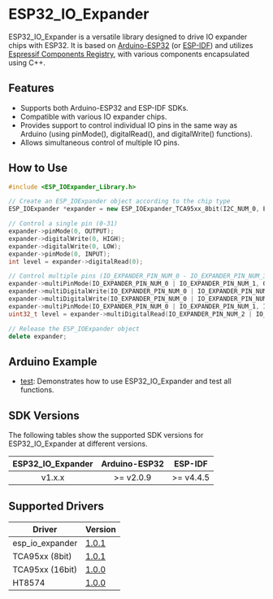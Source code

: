 # ESP32_IO_Expander

ESP32_IO_Expander is a versatile library designed to drive IO expander chips with ESP32. It is based on [Arduino-ESP32](https://github.com/espressif/arduino-esp32) (or [ESP-IDF](https://github.com/espressif/esp-idf)) and utilizes [Espressif Components Registry](https://components.espressif.com/), with various components encapsulated using C++.

## Features

* Supports both Arduino-ESP32 and ESP-IDF SDKs.
* Compatible with various IO expander chips.
* Provides support to control individual IO pins in the same way as Arduino (using pinMode(), digitalRead(), and digitalWrite() functions).
* Allows simultaneous control of multiple IO pins.

## How to Use

```cpp
#include <ESP_IOExpander_Library.h>

// Create an ESP_IOExpander object according to the chip type
ESP_IOExpander *expander = new ESP_IOExpander_TCA95xx_8bit(I2C_NUM_0, ESP_IO_EXPANDER_I2C_TCA9554_ADDRESS_000, I2C_SCL_PIN, I2C_SDA_PIN);

// Control a single pin (0-31)
expander->pinMode(0, OUTPUT);
expander->digitalWrite(0, HIGH);
expander->digitalWrite(0, LOW);
expander->pinMode(0, INPUT);
int level = expander->digitalRead(0);

// Control multiple pins (IO_EXPANDER_PIN_NUM_0 - IO_EXPANDER_PIN_NUM_31)
expander->multiPinMode(IO_EXPANDER_PIN_NUM_0 | IO_EXPANDER_PIN_NUM_1, OUTPUT);
expander->multiDigitalWrite(IO_EXPANDER_PIN_NUM_0 | IO_EXPANDER_PIN_NUM_1, HIGH);
expander->multiDigitalWrite(IO_EXPANDER_PIN_NUM_0 | IO_EXPANDER_PIN_NUM_1, LOW);
expander->multiPinMode(IO_EXPANDER_PIN_NUM_0 | IO_EXPANDER_PIN_NUM_1, INPUT);
uint32_t level = expander->multiDigitalRead(IO_EXPANDER_PIN_NUM_2 | IO_EXPANDER_PIN_NUM_3);

// Release the ESP_IOExpander object
delete expander;
```

## Arduino Example

* [test](examples/test): Demonstrates how to use ESP32_IO_Expander and test all functions.

## SDK Versions

The following tables show the supported SDK versions for ESP32_IO_Expander at different versions.

| **ESP32_IO_Expander** | **Arduino-ESP32** | **ESP-IDF** |
| :-------------------: | :---------------: | :---------: |
|        v1.x.x         |     >= v2.0.9     |  >= v4.4.5  |

## Supported Drivers

|   **Driver**    |                                         **Version**                                          |
| --------------- | -------------------------------------------------------------------------------------------- |
| esp_io_expander | [1.0.1](https://components.espressif.com/components/espressif/esp_io_expander)               |
| TCA95xx (8bit)  | [1.0.1](https://components.espressif.com/components/espressif/esp_io_expander_tca9554)       |
| TCA95xx (16bit) | [1.0.0](https://components.espressif.com/components/espressif/esp_io_expander_tca95xx_16bit) |
| HT8574          | [1.0.0](https://components.espressif.com/components/espressif/esp_io_expander_ht8574)        |